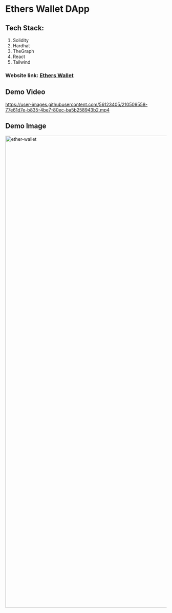 # Ethers Wallet DApp

## Tech Stack:

1. Solidity
2. Hardhat
3. TheGraph
4. React
5. Tailwind

### Website link: [Ethers Wallet](https://ethers-wallet-frontend-react-tailwind.vercel.app/)

## Demo Video

https://user-images.githubusercontent.com/56123405/210509558-77e61d7e-b835-4be7-80ec-ba5b258943b2.mp4

## Demo Image

<img width="1470" alt="ether-wallet" src="https://user-images.githubusercontent.com/56123405/210509585-1d024d64-1ea7-4a73-aacd-f8a3aadcbf67.png">
